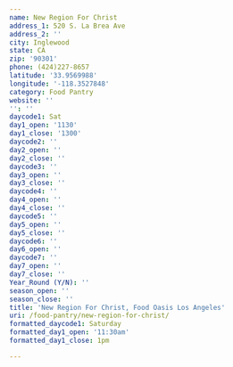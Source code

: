 ```yaml
---
name: New Region For Christ
address_1: 520 S. La Brea Ave
address_2: ''
city: Inglewood
state: CA
zip: '90301'
phone: (424)227-8657
latitude: '33.9569988'
longitude: '-118.3527848'
category: Food Pantry
website: ''
'': ''
daycode1: Sat
day1_open: '1130'
day1_close: '1300'
daycode2: ''
day2_open: ''
day2_close: ''
daycode3: ''
day3_open: ''
day3_close: ''
daycode4: ''
day4_open: ''
day4_close: ''
daycode5: ''
day5_open: ''
day5_close: ''
daycode6: ''
day6_open: ''
daycode7: ''
day7_open: ''
day7_close: ''
Year_Round (Y/N): ''
season_open: ''
season_close: ''
title: 'New Region For Christ, Food Oasis Los Angeles'
uri: /food-pantry/new-region-for-christ/
formatted_daycode1: Saturday
formatted_day1_open: '11:30am'
formatted_day1_close: 1pm

---
```

